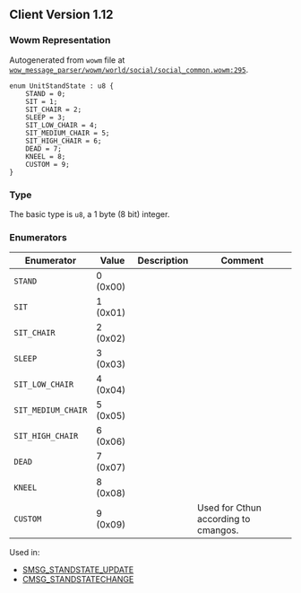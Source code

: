 ## Client Version 1.12

### Wowm Representation

Autogenerated from `wowm` file at [`wow_message_parser/wowm/world/social/social_common.wowm:295`](https://github.com/gtker/wow_messages/tree/main/wow_message_parser/wowm/world/social/social_common.wowm#L295).

```rust,ignore
enum UnitStandState : u8 {
    STAND = 0;
    SIT = 1;
    SIT_CHAIR = 2;
    SLEEP = 3;
    SIT_LOW_CHAIR = 4;
    SIT_MEDIUM_CHAIR = 5;
    SIT_HIGH_CHAIR = 6;
    DEAD = 7;
    KNEEL = 8;
    CUSTOM = 9;
}
```
### Type
The basic type is `u8`, a 1 byte (8 bit) integer.
### Enumerators
| Enumerator | Value  | Description | Comment |
| --------- | -------- | ----------- | ------- |
| `STAND` | 0 (0x00) |  |  |
| `SIT` | 1 (0x01) |  |  |
| `SIT_CHAIR` | 2 (0x02) |  |  |
| `SLEEP` | 3 (0x03) |  |  |
| `SIT_LOW_CHAIR` | 4 (0x04) |  |  |
| `SIT_MEDIUM_CHAIR` | 5 (0x05) |  |  |
| `SIT_HIGH_CHAIR` | 6 (0x06) |  |  |
| `DEAD` | 7 (0x07) |  |  |
| `KNEEL` | 8 (0x08) |  |  |
| `CUSTOM` | 9 (0x09) |  | Used for Cthun according to cmangos. |

Used in:
* [SMSG_STANDSTATE_UPDATE](smsg_standstate_update.md)
* [CMSG_STANDSTATECHANGE](cmsg_standstatechange.md)
